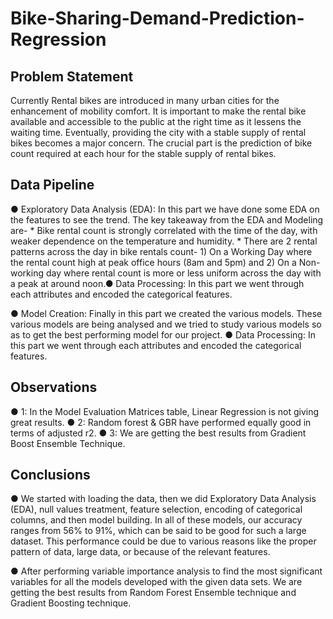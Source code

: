 # Bike-Sharing-Demand-Prediction-Regression

## Problem Statement

Currently Rental bikes are introduced in many urban cities for the enhancement of mobility comfort. It is important to make the rental bike available and accessible to the public at the right time as it lessens the waiting time. Eventually, providing the city with a stable supply of rental bikes becomes a major concern. The crucial part is the prediction of bike count required at each hour for the stable supply of rental bikes.

## Data Pipeline

● Exploratory Data Analysis (EDA): In this part we have done some EDA on the features to see the trend.
    The key takeaway from the EDA and Modeling are-
    * Bike rental count is strongly correlated with the time of the day, with weaker dependence on the temperature and humidity.
    * There are 2 rental patterns across the day in bike rentals count-
        1) On a Working Day where the rental count high at peak office hours (8am and 5pm) and
        2) On a Non-working day where rental count is more or less uniform across the day with a peak at around noon.● Data Processing: In this part we went through each            attributes and encoded the categorical features.

● Model Creation: Finally in this part we created the various models. These various models are being analysed and we tried to study various models so as to get the best performing model for our project.
● Data Processing: In this part we went through each attributes and encoded the categorical features.

## Observations

● 1: In the Model Evaluation Matrices table, Linear Regression is not giving great results.
● 2: Random forest & GBR have performed equally good in terms of adjusted r2.
● 3: We are getting the best results from Gradient Boost Ensemble Technique.

## Conclusions

● We started with loading the data, then we did Exploratory Data Analysis (EDA), null values treatment, feature selection, encoding of categorical columns, and then model building. In all of these models, our accuracy ranges from 56% to 91%, which can be said to be good for such a large dataset. This performance could be due to various reasons like the proper pattern of data, large data, or because of the relevant features.

● After performing variable importance analysis to find the most significant variables for all the models developed with the given data sets. We are getting the best results from Random Forest Ensemble technique and Gradient Boosting technique.



